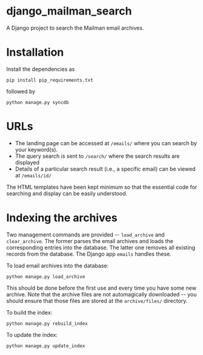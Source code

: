 django\_mailman\_search
=====================

A Django project to search the Mailman email archives.


Installation
==========

Install the dependencies as

```
pip install pip_requirements.txt
```

followed by

```
python manage.py syncdb
```

URLs
=======

- The landing page can be accessed at ```/emails/``` where you can search by your keyword(s).
- The query search is sent to ```/search/``` where the search results are displayed
- Details of a particular search result (i.e., a specific email) can be viewed at ```/emails/id/```

The HTML templates have been kept minimum so that the essential code for searching and display can be easily understood.


Indexing the archives
==================

Two management commands are provided -- ```load_archive``` and ```clear_archive```. The former parses the email archives and loads the corresponding entries into the database. The latter one removes all existing records from the database. The Django app ```emails``` handles these.

To load email archives into the database:

```python manage.py load_archive```

This should be done before the first use and every time you have some new archive. Note that the archive files are not automagically downloaded -- you should ensure that those files are stored at the ```archive/files/``` directory.

To build the index:

```python manage.py rebuild_index```

To update the index:

```python manage.py update_index```
